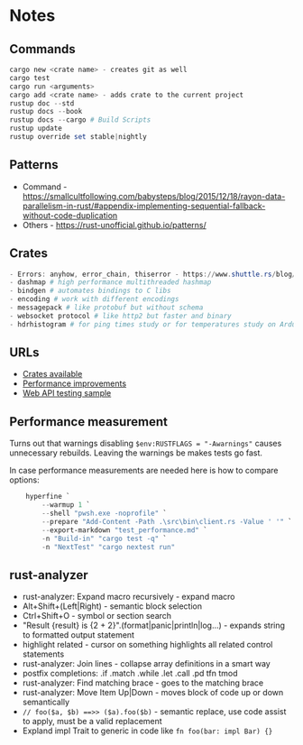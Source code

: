 # Notes

## Commands

```ps1
cargo new <crate name> - creates git as well
cargo test
cargo run <arguments>
cargo add <crate name> - adds crate to the current project
rustup doc --std
rustup docs --book
rustup docs --cargo # Build Scripts
rustup update
rustup override set stable|nightly
```

## Patterns

- Command - <https://smallcultfollowing.com/babysteps/blog/2015/12/18/rayon-data-parallelism-in-rust/#appendix-implementing-sequential-fallback-without-code-duplication>
- Others - <https://rust-unofficial.github.io/patterns/>

## Crates

```ps1
- Errors: anyhow, error_chain, thiserror - https://www.shuttle.rs/blog/2022/06/30/error-handling # makes error handling easier
- dashmap # high performance multithreaded hashmap
- bindgen # automates bindings to C libs
- encoding # work with different encodings
- messagepack # like protobuf but without schema
- websocket protocol # like http2 but faster and binary
- hdrhistogram # for ping times study or for temperatures study on Arduino
```

## URLs

- [Crates available](https://crates.io/)
- [Performance improvements](https://endler.dev/2020/rust-compile-times/)
- [Web API testing sample](https://blog.logrocket.com/end-to-end-testing-for-rust-web-services/)

## Performance measurement

Turns out that warnings disabling `$env:RUSTFLAGS = "-Awarnings"` causes unnecessary rebuilds. Leaving the warnings be makes tests go fast.

In case performance measurements are needed here is how to compare options:

```powershell
    hyperfine `
        --warmup 1 `
        --shell "pwsh.exe -noprofile" `
        --prepare "Add-Content -Path .\src\bin\client.rs -Value ' '" `
        --export-markdown "test_performance.md" `
        -n "Build-in" "cargo test -q" `
        -n "NextTest" "cargo nextest run"
```

## rust-analyzer

- rust-analyzer: Expand macro recursively - expand macro
- Alt+Shift+(Left|Right) - semantic block selection
- Ctrl+Shift+O - symbol or section search
- "Result {result} is {2 + 2}".(format|panic|println|log...) - expands string to formatted output statement
- highlight related - cursor on something highlights all related control statements
- rust-analyzer: Join lines - collapse array definitions in a smart way
- postfix completions: .if .match .while .let .call .pd tfn tmod
- rust-analyzer: Find matching brace - goes to the matching brace
- rust-analyzer: Move Item Up|Down - moves block of code up or down semantically
- `// foo($a, $b) ==>> ($a).foo($b)` - semantic replace, use code assist to apply, must be a valid replacement
- Expland impl Trait to generic in code like `fn foo(bar: impl Bar) {}`
